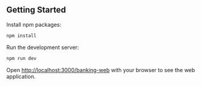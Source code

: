 ## Getting Started

Install npm packages:

```bash
npm install
```

Run the development server:

```bash
npm run dev
```

Open [http://localhost:3000/banking-web](http://localhost:3000/banking-web) with your browser to see the web application.
